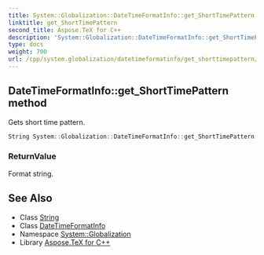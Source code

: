 ```yaml
---
title: System::Globalization::DateTimeFormatInfo::get_ShortTimePattern method
linktitle: get_ShortTimePattern
second_title: Aspose.TeX for C++
description: 'System::Globalization::DateTimeFormatInfo::get_ShortTimePattern method. Gets short time pattern in C++.'
type: docs
weight: 700
url: /cpp/system.globalization/datetimeformatinfo/get_shorttimepattern/
---
```

## DateTimeFormatInfo::get_ShortTimePattern method


Gets short time pattern.

```cpp
String System::Globalization::DateTimeFormatInfo::get_ShortTimePattern() const
```


### ReturnValue

Format string.

## See Also

* Class [String](../../../system/string/)
* Class [DateTimeFormatInfo](../)
* Namespace [System::Globalization](../../)
* Library [Aspose.TeX for C++](../../../)

